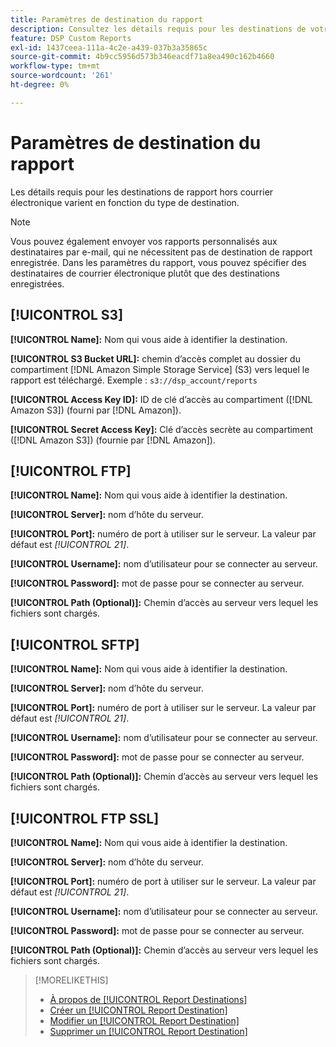 ```yaml
---
title: Paramètres de destination du rapport
description: Consultez les détails requis pour les destinations de votre rapport, par type de destination.
feature: DSP Custom Reports
exl-id: 1437ceea-111a-4c2e-a439-037b3a35865c
source-git-commit: 4b9cc5956d573b346eacdf71a8ea490c162b4660
workflow-type: tm+mt
source-wordcount: '261'
ht-degree: 0%

---
```


# Paramètres de destination du rapport

Les détails requis pour les destinations de rapport hors courrier électronique varient en fonction du type de destination.

>[!NOTE]
>
> Vous pouvez également envoyer vos rapports personnalisés aux destinataires par e-mail, qui ne nécessitent pas de destination de rapport enregistrée. Dans les paramètres du rapport, vous pouvez spécifier des destinataires de courrier électronique plutôt que des destinations enregistrées.

## [!UICONTROL S3]

**[!UICONTROL Name]:** Nom qui vous aide à identifier la destination.

**[!UICONTROL S3 Bucket URL]:** chemin d’accès complet au dossier du compartiment [!DNL Amazon Simple Storage Service] (S3) vers lequel le rapport est téléchargé. Exemple : `s3://dsp_account/reports`

**[!UICONTROL Access Key ID]:** ID de clé d’accès au compartiment ([!DNL Amazon S3]) (fourni par [!DNL Amazon]).

**[!UICONTROL Secret Access Key]:** Clé d’accès secrète au compartiment ([!DNL Amazon S3]) (fournie par [!DNL Amazon]).

## [!UICONTROL FTP]

**[!UICONTROL Name]:** Nom qui vous aide à identifier la destination.

**[!UICONTROL Server]:** nom d’hôte du serveur.

**[!UICONTROL Port]:** numéro de port à utiliser sur le serveur. La valeur par défaut est *[!UICONTROL 21]*.

**[!UICONTROL Username]:** nom d’utilisateur pour se connecter au serveur.

**[!UICONTROL Password]:** mot de passe pour se connecter au serveur.

**[!UICONTROL Path (Optional)]:** Chemin d’accès au serveur vers lequel les fichiers sont chargés.

## [!UICONTROL SFTP]

**[!UICONTROL Name]:** Nom qui vous aide à identifier la destination.

**[!UICONTROL Server]:** nom d’hôte du serveur.

**[!UICONTROL Port]:** numéro de port à utiliser sur le serveur. La valeur par défaut est *[!UICONTROL 21]*.

**[!UICONTROL Username]:** nom d’utilisateur pour se connecter au serveur.

**[!UICONTROL Password]:** mot de passe pour se connecter au serveur.

**[!UICONTROL Path (Optional)]:** Chemin d’accès au serveur vers lequel les fichiers sont chargés.

## [!UICONTROL FTP SSL]

**[!UICONTROL Name]:** Nom qui vous aide à identifier la destination.

**[!UICONTROL Server]:** nom d’hôte du serveur.

**[!UICONTROL Port]:** numéro de port à utiliser sur le serveur. La valeur par défaut est *[!UICONTROL 21]*.

**[!UICONTROL Username]:** nom d’utilisateur pour se connecter au serveur.

**[!UICONTROL Password]:** mot de passe pour se connecter au serveur.

**[!UICONTROL Path (Optional)]:** Chemin d’accès au serveur vers lequel les fichiers sont chargés.

>[!MORELIKETHIS]
>
>* [À propos de [!UICONTROL Report Destinations]](/help/dsp/reports/report-destinations/report-destination-about.md)
>* [Créer un [!UICONTROL Report Destination]](/help/dsp/reports/report-destinations/report-destination-create.md)
>* [Modifier un [!UICONTROL Report Destination]](/help/dsp/reports/report-destinations/report-destination-edit.md)
>* [Supprimer un [!UICONTROL Report Destination]](/help/dsp/reports/report-destinations/report-destination-delete.md)
